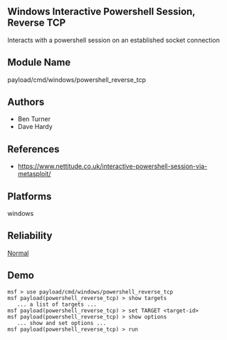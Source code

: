 ## Windows Interactive Powershell Session, Reverse TCP

Interacts with a powershell session on an established socket 
connection


## Module Name
payload/cmd/windows/powershell_reverse_tcp

## Authors
* Ben Turner
* Dave Hardy


## References
* https://www.nettitude.co.uk/interactive-powershell-session-via-metasploit/




## Platforms
windows

## Reliability
[Normal](https://github.com/rapid7/metasploit-framework/wiki/Exploit-Ranking)

## Demo

```
msf > use payload/cmd/windows/powershell_reverse_tcp
msf payload(powershell_reverse_tcp) > show targets
   ... a list of targets ...
msf payload(powershell_reverse_tcp) > set TARGET <target-id>
msf payload(powershell_reverse_tcp) > show options
   ... show and set options ...
msf payload(powershell_reverse_tcp) > run
```
    
    